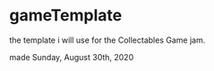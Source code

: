 # gameTemplate
the template i will use for the Collectables Game jam.

made Sunday, August 30th, 2020